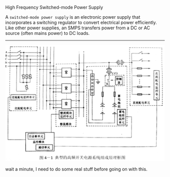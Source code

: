 High Frequency Switched-mode Power Supply

A `switched-mode power supply` is an electronic power supply that incorporates a switching regulator to convert electrical power efficiently. Like other power supplies, an SMPS transfers power from a DC or AC source (often mains power) to DC loads.

___

![](/assets/高频开关电源系统.jpg)

wait a minute, I need to do some real stuff before going on with this.